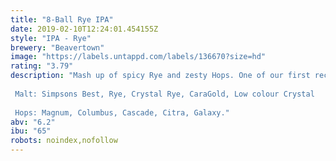 ```yaml
---
title: "8-Ball Rye IPA"
date: 2019-02-10T12:24:01.454155Z
style: "IPA - Rye"
brewery: "Beavertown"
image: "https://labels.untappd.com/labels/136670?size=hd"
rating: "3.79"
description: "Mash up of spicy Rye and zesty Hops. One of our first recipes that made it out the kitchen.  Malt: Simpsons Best, Rye, Crystal Rye, CaraGold, Low colour Crystal  Hops: Magnum, Columbus, Cascade, Citra, Galaxy."
abv: "6.2"
ibu: "65"
robots: noindex,nofollow
---
```

